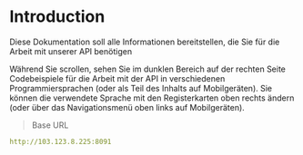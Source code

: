 # Introduction



Diese Dokumentation soll alle Informationen bereitstellen, die Sie für die Arbeit mit unserer API benötigen

<aside>Während Sie scrollen, sehen Sie im dunklen Bereich auf der rechten Seite Codebeispiele für die Arbeit mit der API in verschiedenen Programmiersprachen (oder als Teil des Inhalts auf Mobilgeräten). Sie können die verwendete Sprache mit den Registerkarten oben rechts ändern (oder über das Navigationsmenü oben links auf Mobilgeräten).</aside>

> Base URL

```yaml
http://103.123.8.225:8091
```